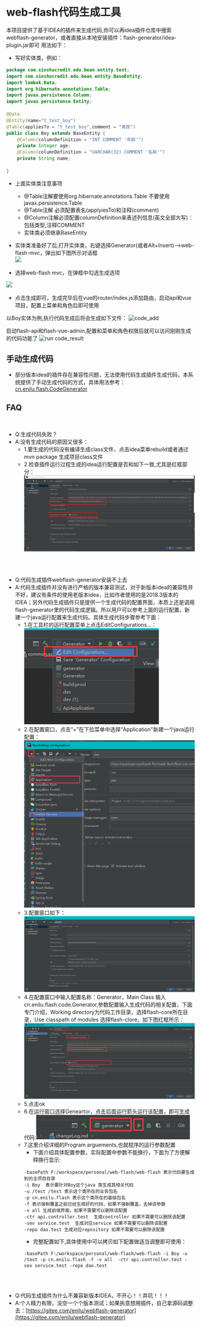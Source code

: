 # web-flash代码生成工具
 
本项目提供了基于IDEA的插件来生成代码,你可以再idea插件仓库中搜索webflash-generator，或者直接从本地安装插件：flash-generator/idea-plugin.jar即可
用法如下：

- 写好实体类，例如：
```java
package com.xinshucredit.edu.bean.entity.test;
import com.xinshucredit.edu.bean.entity.BaseEntity;
import lombok.Data;
import org.hibernate.annotations.Table;
import javax.persistence.Column;
import javax.persistence.Entity;

@Data
@Entity(name="t_test_boy")
@Table(appliesTo = "t_test_boy",comment = "男孩")
public class Boy extends BaseEntity {
    @Column(columnDefinition = "INT COMMENT '年龄'")
    private Integer age;
    @Column(columnDefinition = "VARCHAR(32) COMMENT '名称'")
    private String name;

}
``` 
- 上面实体类注意事项
    - @Table注解要使用org.hibernate.annotations.Table 不要使用javax.persistence.Table
    - @Table注解 必须配置表名(applyiesTo)和注释(comment)
    - @Column注解必须配置columnDefinition来表述列信息(英文全部大写)：包括类型,注释COMMENT
    - 实体类必须继承BaseEntity
- 实体类准备好了后,打开实体类，右键选择Generator(或者Alt+Insert)-->web-flash-mvc，弹出如下图所示对话框  
 ![](../img/plugin/generator.jpg)
 
 - 选择web-flash mvc，在弹框中勾选生成选项 
 
 ![](../img/plugin/generator-config.jpg) 
 - 点击生成即可，生成完毕后在vue的router/index.js添加路由，启动api和vue项目，配置上菜单和角色后即可使用
        


以Boy实体为例,执行代码生成后将会生成如下文件：
![code_add](./doc/code_add.jpg)
 

启动flash-api和flash-vue-admin,配置和菜单和角色权限后就可以访问刚刚生成的代码功能了
![run code_result](./doc/code_result.jpg)


## 手动生成代码
- 部分版本idea的插件存在兼容性问题，无法使用代码生成插件生成代码，本系统提供了手动生成代码的方式，具体用法参考：[cn.enilu.flash.CodeGenerator](https://gitee.com/enilu/web-flash/blob/master/flash-core/src/main/java/cn/enilu/flash/CodeGenerator.java)

## FAQ

<br>

- Q:生成代码失败？
- A:没有生成代码的原因又很多：
    - 1.要生成的代码没有编译生成class文件，点击idea菜单rebuild或者通过mvn package 生成项目class文件
    - 2.检查插件运行过程生成的idea运行配置是否和如下一致,尤其是红框部分：
        ![runconfig](./doc/runconfig.png)
        

<br><br>
- Q:代码生成插件webflash-generator安装不上去
- A:代码生成插件并没有进行严格的版本兼容测试，对于新版本idea的兼容性并不好，建议有条件的使用老版本idea，比如作者使用的是2018.3版本的IDEA；另外代码生成插件只是提供一个生成代码的配置界面，本质上还是调用flash-generator里的代码生成逻辑。所以用户可以参考上面的运行配置，新建一个java运行配置来生成代码。具体生成代码步骤参考下面：
    - 1.在工具栏的运行配置菜单上点击EditConfigurations...：![runconfig](./doc/run1.png)
    - 2.在配置窗口，点击“+”在下拉菜单中选择“Application"新建一个java运行配置：![runconfig](./doc/run2.png)
    - 3.配置窗口如下：![runconfig](./doc/run3.png)
    - 4.在配置窗口中输入配置名称：Generator，Main Class 输入cn.enilu.flash.code.Generator,参数配置输入生成代码的相关配置，下面专门介绍，Working directory为代码工作目录，选择flash-core所在目录，Use classpath of modules 选择flash-clore，如下图红框所示：![runconfig](./doc/run4.png)
    - 5.点击ok
    - 6.在运行窗口选择Geneartor，点击后面运行箭头运行该配置，即可生成代码:![runconfig](./doc/run5.png)
    - 7.这里介绍详细的Program arguements,也就程序的运行参数配置
        - 下面介绍具体配置参数，实际配置中参数不能换行，下面为了方便解释换行显示:
        ```
        -basePath F:/workspace/personal/web-flash/web-flash 表示代码要生成到的主项目目录
        -i Boy  表示要针对Boy这个java 类生成其相关代码
        -u /test /test 表示这个类所在的业务包名
        -p cn.enilu.flash 表示这个类所在的基础包名
        -f 表示强制覆盖之前已经生成好的代码，如果不强制覆盖，去掉该参数
        -v all 生成前端界面，如果不需要可以删除该配置
        -ctr api.controller.test  生成controller 如果不需要可以删除该配置
        -sev service.test  生成对应service 如果不需要可以删除该配置
        -repo dao.test 生成对应repository 如果不需要可以删除该配置
        ```  
        - 完整配置如下,具体使用中可以拷贝如下配置做适当调整即可使用：
        ```
        -basePath F:/workspace/personal/web-flash/web-flash -i Boy -u /test -p cn.enilu.flash -f -v all  -ctr api.controller.test -sev service.test -repo dao.test 
        ```

<br><br>
     
- Q:代码生成插件为什么不兼容新版本IDEA，不开心！！弃坑！！！
- A:个人精力有限，没空一个个版本测试；如果执意想用插件，自己拿源码调整去：[https://gitee.com/enilu/webflash-generator](https://gitee.com/enilu/webflash-generator)


        
        
